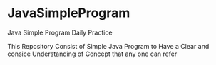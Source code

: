 # JavaSimpleProgram
Java Simple Program Daily Practice


This Repository Consist of Simple Java Program to Have a Clear and consice Understanding of Concept that any one can refer 
